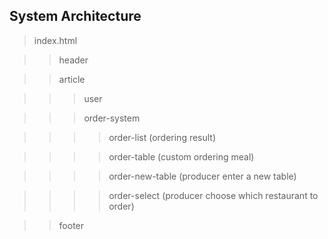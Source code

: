## System Architecture

> index.html

>> header

>> article

>>> user

>>> order-system

>>>> order-list (ordering result)

>>>> order-table (custom ordering meal)

>>>> order-new-table (producer enter a new table)

>>>> order-select (producer choose which restaurant to order)

>> footer
